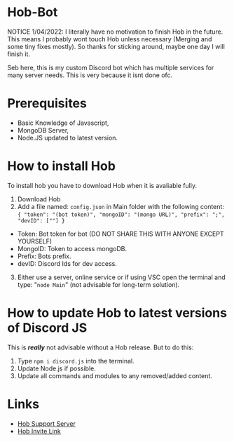 # Hob-Bot

NOTICE 1/04/2022:
I literally have no motivation to finish Hob in the future. This means I probably wont touch Hob unless necessary (Merging and some tiny fixes mostly). So thanks for sticking around, maybe one day I will finish it.

Seb here, this is my custom Discord bot which has multiple services for many server needs. This is very because it isnt done ofc.

# Prerequisites

* Basic Knowledge of Javascript,
* MongoDB Server,
* Node.JS updated to latest version.

# How to install Hob

To install hob you have to download Hob when it is avaliable fully.

1. Download Hob
2. Add a file named: `config.json` in Main folder with the following content:
  `
  {
    "token": "(bot token)",
    "mongoID": "(mongo URL)",
    "prefix": ";",
    "devID": [""]
  }
  `
  
  * Token: Bot token for bot (DO NOT SHARE THIS WITH ANYONE EXCEPT YOURSELF)
  * MongoID: Token to access mongoDB.
  * Prefix: Bots prefix.
  * devID: Discord Ids for dev access.

3. Either use a server, online service or if using VSC open the terminal and type: "`node Main`" (not advisable for long-term solution).

# How to update Hob to latest versions of Discord JS

This is ***really*** not advisable without a Hob release. But to do this:

1. Type `npm i discord.js` into the terminal.
2. Update Node.js if possible.
3. Update all commands and modules to any removed/added content.

# Links

* [Hob Support Server](https://discord.gg/S8CzyTymgf)
* [Hob Invite Link](https://discord.com/oauth2/authorize?client_id=799469166351745036&permissions=8&scope=bot)
